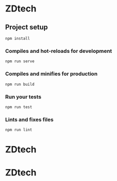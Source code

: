 # ZDtech

## Project setup

    npm install

### Compiles and hot-reloads for development

    npm run serve

### Compiles and minifies for production

    npm run build

### Run your tests

    npm run test

### Lints and fixes files

    npm run lint

# ZDtech

# ZDtech

